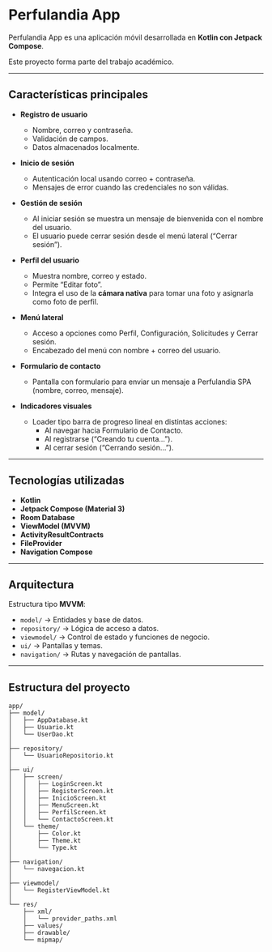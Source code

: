 # Perfulandia App

Perfulandia App es una aplicación móvil desarrollada en **Kotlin con Jetpack Compose**.  

Este proyecto forma parte del trabajo académico.

---

## Características principales

- **Registro de usuario**
  - Nombre, correo y contraseña.
  - Validación de campos.
  - Datos almacenados localmente.

- **Inicio de sesión**
  - Autenticación local usando correo + contraseña.
  - Mensajes de error cuando las credenciales no son válidas.

- **Gestión de sesión**
  - Al iniciar sesión se muestra un mensaje de bienvenida con el nombre del usuario.
  - El usuario puede cerrar sesión desde el menú lateral (“Cerrar sesión”).

- **Perfil del usuario**
  - Muestra nombre, correo y estado.
  - Permite “Editar foto”.
  - Integra el uso de la **cámara nativa** para tomar una foto y asignarla como foto de perfil.

- **Menú lateral**
  - Acceso a opciones como Perfil, Configuración, Solicitudes y Cerrar sesión.
  - Encabezado del menú con nombre + correo del usuario.

- **Formulario de contacto**
  - Pantalla con formulario para enviar un mensaje a Perfulandia SPA (nombre, correo, mensaje).

- **Indicadores visuales**
  - Loader tipo barra de progreso lineal en distintas acciones:
    - Al navegar hacia Formulario de Contacto.
    - Al registrarse (“Creando tu cuenta…”).
    - Al cerrar sesión (“Cerrando sesión…”).

---

## Tecnologías utilizadas

- **Kotlin**
- **Jetpack Compose (Material 3)**
- **Room Database**
- **ViewModel (MVVM)**
- **ActivityResultContracts**
- **FileProvider**
- **Navigation Compose**

---

## Arquitectura

Estructura tipo **MVVM**:

- `model/` → Entidades y base de datos.
- `repository/` → Lógica de acceso a datos.
- `viewmodel/` → Control de estado y funciones de negocio.
- `ui/` → Pantallas y temas.
- `navigation/` → Rutas y navegación de pantallas.

---

## Estructura del proyecto

```
app/
├── model/
│   ├── AppDatabase.kt
│   ├── Usuario.kt
│   └── UserDao.kt
│
├── repository/
│   └── UsuarioRepositorio.kt
│
├── ui/
│   ├── screen/
│   │   ├── LoginScreen.kt
│   │   ├── RegisterScreen.kt
│   │   ├── InicioScreen.kt
│   │   ├── MenuScreen.kt
│   │   ├── PerfilScreen.kt
│   │   └── ContactoScreen.kt
│   └── theme/
│       ├── Color.kt
│       ├── Theme.kt
│       └── Type.kt
│
├── navigation/
│   └── navegacion.kt
│
├── viewmodel/
│   └── RegisterViewModel.kt
│
└── res/
    ├── xml/
    │   └── provider_paths.xml
    ├── values/
    ├── drawable/
    └── mipmap/
```
